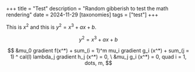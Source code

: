 +++
title = "Test"
description = "Random gibberish to test the math rendering"
date = 2024-11-29
[taxonomies]
tags = ["test"]
+++

This is $x^2$ and this is $y^2 = x^3 + a x + b$.

$$
y^2 = x^3 + a x + b
$$

$$
&mu_0 gradient f(x^*) + sum_(i = 1)^m mu_i gradient g_i (x^*) + sum_(j = 1) ^ cal(l) lambda_j gradient h_j (x^*) = 0, \
&mu_j g_i (x^*) = 0, quad i = 1, dots, m,
$$
